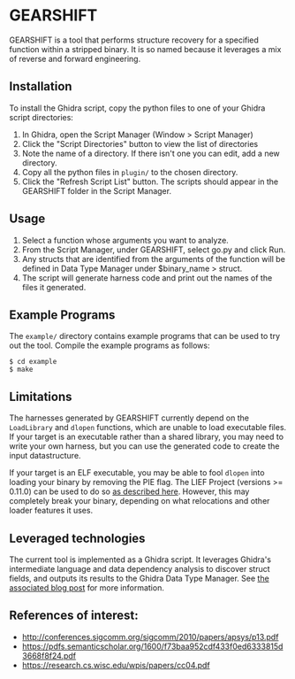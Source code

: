 # GEARSHIFT
GEARSHIFT is a tool that performs structure recovery for a specified function
within a stripped binary. It is so named because it leverages a mix of reverse
and forward engineering.

## Installation

To install the Ghidra script, copy the python files to one of your Ghidra
script directories:

1. In Ghidra, open the Script Manager (Window > Script Manager)
2. Click the "Script Directories" button to view the list of directories
3. Note the name of a directory. If there isn't one you can edit, add a new directory.
4. Copy all the python files in `plugin/` to the chosen directory.
5. Click the "Refresh Script List" button. The scripts should appear in the GEARSHIFT folder in the Script Manager.

## Usage

1. Select a function whose arguments you want to analyze.
2. From the Script Manager, under GEARSHIFT, select go.py and click Run.
3. Any structs that are identified from the arguments of the function will be
   defined in Data Type Manager under $binary_name > struct.
4. The script will generate harness code and print out the names of the files
   it generated.

## Example Programs

The `example/` directory contains example programs that can be used to try out
the tool. Compile the example programs as follows:
```
$ cd example
$ make
```

## Limitations
The harnesses generated by GEARSHIFT currently depend on the `LoadLibrary` and
`dlopen` functions, which are unable to load executable files. If your target
is an executable rather than a shared library, you may need to write your own
harness, but you can use the generated code to create the input datastructure.

If your target is an ELF executable, you may be able to fool `dlopen` into
loading your binary by removing the PIE flag. The LIEF Project (versions >= 0.11.0)
can be used to do so [as described
here](https://lief.quarkslab.com/doc/latest/tutorials/08_elf_bin2lib.html#warning-for-glic-2-29-users).
However, this may completely break your binary, depending on what relocations
and other loader features it uses.

## Leveraged technologies
The current tool is implemented as a Ghidra script. It leverages Ghidra's
intermediate language and data dependency analysis to discover struct fields,
and outputs its results to the Ghidra Data Type Manager. See
[the associated blog post](https://blog.grimm-co.com/) for more information.

## References of interest:

- http://conferences.sigcomm.org/sigcomm/2010/papers/apsys/p13.pdf
- https://pdfs.semanticscholar.org/1600/f73baa952cdf433f0ed6333815d3668f8f24.pdf
- https://research.cs.wisc.edu/wpis/papers/cc04.pdf

